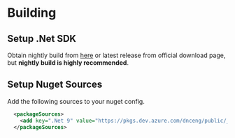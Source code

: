 # Building

## Setup .Net SDK

Obtain nightly build from [here](https://github.com/dotnet/installer#table) or latest release from official download page, but **nightly build is highly recommended**.

## Setup Nuget Sources

Add the following sources to your nuget config.

```xml
  <packageSources>
    <add key=".Net 9" value="https://pkgs.dev.azure.com/dnceng/public/_packaging/dotnet9/nuget/v3/index.json" />
  </packageSources>
```
